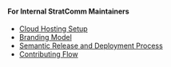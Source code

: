 #### For Internal StratComm Maintainers
- [Cloud Hosting Setup](./docs/internal/bucketCloudSetup.md)
- [Branding Model](./docs/internal/branchingModel.md)
- [Semantic Release and Deployment Process](./docs/internal/semanticReleaseFlow.md)
- [Contributing Flow](./docs/internal/contributingFlow.md)
